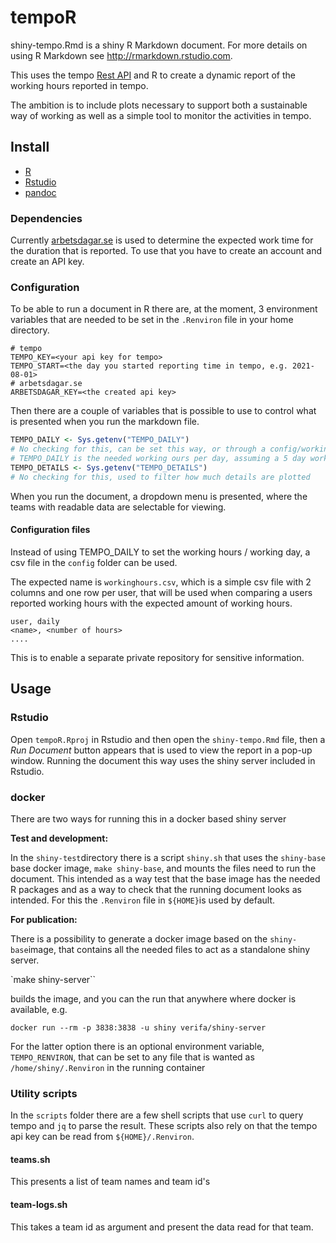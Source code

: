 # tempoR

shiny-tempo.Rmd is a shiny R Markdown document. For more details on using R Markdown see http://rmarkdown.rstudio.com.

This uses the tempo [Rest API](https://help.tempo.io/cloud/en/tempo-server-migration-guide/rest-apis-for-your-migration/rest-apis-for-jira-cloud.html) and R to create a dynamic report of the working hours reported in tempo.

The ambition is to include plots necessary to support both a sustainable way of working as well as a simple tool to monitor the activities in tempo.

## Install

- [R](https://www.r-project.org/)
- [Rstudio](https://www.rstudio.com/)
- [pandoc](https://pandoc.org/)

### Dependencies

Currently [arbetsdagar.se](https://arbetsdagar.se) is used to determine the expected work time for the duration that is reported. To use that you have to create an account and create an API key.
### Configuration

To be able to run a document in R there are, at the moment, 3 environment variables that are needed to be set in the `.Renviron` file in your home directory.

```
# tempo
TEMPO_KEY=<your api key for tempo>
TEMPO_START=<the day you started reporting time in tempo, e.g. 2021-08-01>
# arbetsdagar.se
ARBETSDAGAR_KEY=<the created api key> 
```

Then there are a couple of variables that is possible to use to control what is presented when you run the markdown file.

```r
TEMPO_DAILY <- Sys.getenv("TEMPO_DAILY")
# No checking for this, can be set this way, or through a config/workinghours.csv file
# TEMPO_DAILY is the needed working ours per day, assuming a 5 day work week
TEMPO_DETAILS <- Sys.getenv("TEMPO_DETAILS")
# No checking for this, used to filter how much details are plotted
```

When you run the document, a dropdown menu is presented, where the teams with readable data are selectable for viewing.
#### Configuration files

Instead of using TEMPO_DAILY to set the working hours / working day, a csv file in the `config` folder can be used.

The expected name is `workinghours.csv`, which is a simple csv file with 2 columns and one row per user, that will be used when comparing a users reported working hours with the expected amount of working hours.

```
user, daily
<name>, <number of hours>
....
```

This is to enable a separate private repository for sensitive information.

## Usage

### Rstudio

Open `tempoR.Rproj` in Rstudio and then open the `shiny-tempo.Rmd` file, then a *Run Document* button appears that is used to view the report in a pop-up window. Running the document this way uses the shiny server included in Rstudio.

### docker

There are two ways for running this in a docker based shiny server

**Test and development:**

In the `shiny-test`directory there is a script `shiny.sh` that uses the `shiny-base` base docker image, `make shiny-base`, and mounts the files need to run the document. This intended as a way test that the base image has the needed R packages and as a way to check that the running document looks as intended. For this the `.Renviron` file in `${HOME}`is used by default.

**For publication:**

There is a possibility to generate a docker image based on the `shiny-base`image, that contains all the needed files to act as a standalone shiny server.

`make shiny-server``

builds the image, and you can the run that anywhere where docker is available, e.g.

`docker run --rm -p 3838:3838 -u shiny verifa/shiny-server`

For the latter option there is an optional environment variable, `TEMPO_RENVIRON`, that can be set to any file that is wanted as `/home/shiny/.Renviron` in the running container

### Utility scripts

In the `scripts` folder there are a few shell scripts that use `curl` to query tempo and `jq` to parse the result. These scripts also rely on that the tempo api key can be read from `${HOME}/.Renviron`.

#### teams.sh

This presents a list of team names and team id's

#### team-logs.sh

This takes a team id as argument and present the data read for that team.
